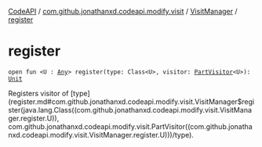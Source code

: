 [CodeAPI](../../index.md) / [com.github.jonathanxd.codeapi.modify.visit](../index.md) / [VisitManager](index.md) / [register](.)

# register

`open fun <U : `[`Any`](https://kotlinlang.org/api/latest/jvm/stdlib/kotlin/-any/index.html)`> register(type: Class<U>, visitor: `[`PartVisitor`](../-part-visitor/index.md)`<U>): `[`Unit`](https://kotlinlang.org/api/latest/jvm/stdlib/kotlin/-unit/index.html)

Registers visitor of [type](register.md#com.github.jonathanxd.codeapi.modify.visit.VisitManager$register(java.lang.Class((com.github.jonathanxd.codeapi.modify.visit.VisitManager.register.U)), com.github.jonathanxd.codeapi.modify.visit.PartVisitor((com.github.jonathanxd.codeapi.modify.visit.VisitManager.register.U)))/type).

